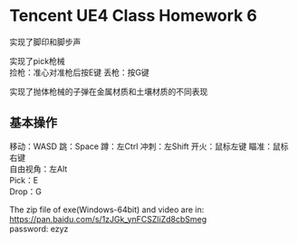 # Tencent UE4 Class Homework 6  

实现了脚印和脚步声  

实现了pick枪械  
捡枪：准心对准枪后按E键
丢枪：按G键

实现了抛体枪械的子弹在金属材质和土壤材质的不同表现  

  
## 基本操作  
移动：WASD  跳：Space  蹲：左Ctrl  冲刺：左Shift  开火：鼠标左键  瞄准：鼠标右键  
自由视角：左Alt  
Pick：E  
Drop：G  
  
The zip file of exe(Windows-64bit) and video are in:  
https://pan.baidu.com/s/1zJGk_ynFCSZliZd8cbSmeg  
password: ezyz  






